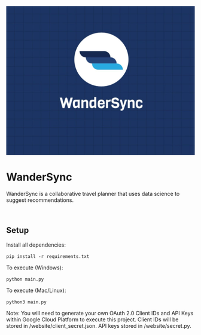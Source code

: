 <img src="website/static/images/WanderSync.jpeg">

# WanderSync

WanderSync is a collaborative travel planner that uses data science to suggest recommendations.

<br>

## Setup

Install all dependencies: 
```
pip install -r requirements.txt
```

To execute (Windows): 
```
python main.py
```

To execute (Mac/Linux): 
```
python3 main.py
```

Note: You will need to generate your own OAuth 2.0 Client IDs and API Keys within Google Cloud Platform to execute this project. Client IDs will be stored in /website/client_secret.json. API keys stored in /website/secret.py.
